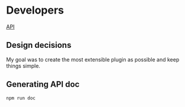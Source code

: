 # Developers

[API](Api.md)

## Design decisions

My goal was to create the most extensible plugin as possible and keep things simple.

## Generating API doc

```bash
npm run doc
```
